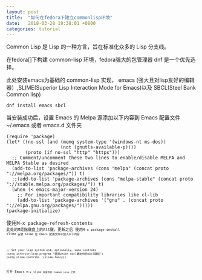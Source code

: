 ```yaml
---
layout: post
title:  "如何在fedora下建立commonlisp环境"
date:   2018-03-28 19:38:01 +0800
categories: tutorial
---
```


Common Lisp 是 Lisp 的一种方言，旨在标准化众多的 Lisp 分支线。

在fedora[]下构建 common-lisp 环境，fedora强大的包管理器 dnf 是一个优先选择。

此处安装emacs为基础的 common-lisp 实现， emacs (强大且对lisp友好的编辑器）,SLIME(Superior Lisp Interaction Mode for Emacs)以及 SBCL(Steel Bank Common lisp)
```
dnf install emacs sbcl
```
当安装成功后，设置 Emacs 的 Melpa 源添加以下内容到 Emacs 配置文件 ~/.emacs 或者 emacs.d 文件夹
```
(require 'package)
(let* ((no-ssl (and (memq system-type '(windows-nt ms-dos))
                    (not (gnutls-available-p))))
       (proto (if no-ssl "http" "https")))
  ;; Comment/uncomment these two lines to enable/disable MELPA and MELPA Stable as desired
  (add-to-list 'package-archives (cons "melpa" (concat proto "://melpa.org/packages/")) t)
  ;;(add-to-list 'package-archives (cons "melpa-stable" (concat proto "://stable.melpa.org/packages/")) t)
  (when (< emacs-major-version 24)
    ;; For important compatibility libraries like cl-lib
    (add-to-list 'package-archives '("gnu" . (concat proto "://elpa.gnu.org/packages/")))))
(package-initialize)
```
使用<code>M-x package-refresh-contents<code> 此处的M是指键盘上的Alt键。更新之后 使用<code>M-x package-install slime<code> 安装 Slime
在 Emacs 配置文件中加入以下内容
```
;; Set your lisp system and, optionally, some contribs
(setq inferior-lisp-program "使用which sbcl确定你的sbcl路径")
(setq slime-contribs '(slime-fancy))
```
打开 Emacs 
<code>M-x slime<code> 享受你的 Common Lisp 之旅

